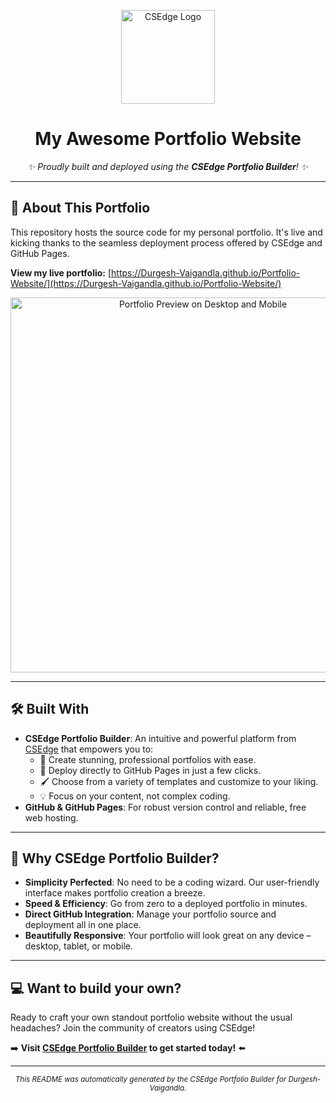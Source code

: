 
<p align="center">
  <a href="https://www.csedge.co" target="_blank">
    <img src="https://csedge.co/CSEdge.png" alt="CSEdge Logo" width="150">
  </a>
</p>

<h1 align="center">My Awesome Portfolio Website</h1>

<p align="center">
  <em>✨ Proudly built and deployed using the <strong>CSEdge Portfolio Builder</strong>! ✨</em>
</p>

---

## 🚀 About This Portfolio

This repository hosts the source code for my personal portfolio. It's live and kicking thanks to the seamless deployment process offered by CSEdge and GitHub Pages.

**View my live portfolio:** [https://Durgesh-Vaigandla.github.io/Portfolio-Website/](https://Durgesh-Vaigandla.github.io/Portfolio-Website/)

<p align="center">
  <img src="https://csedge.co/portfolio.png" alt="Portfolio Preview on Desktop and Mobile" width="600">
</p>

---

## 🛠️ Built With

*   **CSEdge Portfolio Builder**: An intuitive and powerful platform from [CSEdge](https://www.csedge.co) that empowers you to:
    *   🎨 Create stunning, professional portfolios with ease.
    *   🚀 Deploy directly to GitHub Pages in just a few clicks.
    *   🖌️ Choose from a variety of templates and customize to your liking.
    *   💡 Focus on your content, not complex coding.
*   **GitHub & GitHub Pages**: For robust version control and reliable, free web hosting.

---

## 🌟 Why CSEdge Portfolio Builder?

*   **Simplicity Perfected**: No need to be a coding wizard. Our user-friendly interface makes portfolio creation a breeze.
*   **Speed & Efficiency**: Go from zero to a deployed portfolio in minutes.
*   **Direct GitHub Integration**: Manage your portfolio source and deployment all in one place.
*   **Beautifully Responsive**: Your portfolio will look great on any device – desktop, tablet, or mobile.

---

## 💻 Want to build your own?

Ready to craft your own standout portfolio website without the usual headaches? 
Join the community of creators using CSEdge!

➡️ **Visit [CSEdge Portfolio Builder](https://www.csedge.co) to get started today!** ⬅️

---

<p align="center">
  <small><em>This README was automatically generated by the CSEdge Portfolio Builder for Durgesh-Vaigandla.</em></small>
</p>
